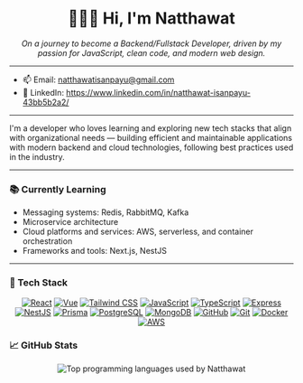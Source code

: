 <h1 align="center">🙋🏼‍♂️ Hi, I'm Natthawat</h1>

<p align="center">
  <i>On a journey to become a Backend/Fullstack Developer, driven by my passion for JavaScript, clean code, and modern web design.</i>
</p>

---

- 📫 Email: natthawatisanpayu@gmail.com
- 💼 LinkedIn: https://www.linkedin.com/in/natthawat-isanpayu-43bb5b2a2/

---

I'm a developer who loves learning and exploring new tech stacks that align with organizational needs — building efficient and maintainable applications with modern backend and cloud technologies, following best practices used in the industry.

---

### 📚 Currently Learning

- Messaging systems: Redis, RabbitMQ, Kafka  
- Microservice architecture
- Cloud platforms and services: AWS, serverless, and container orchestration  
- Frameworks and tools: Next.js, NestJS

---

### 🧰 Tech Stack

<p align="center">
  <a href="https://reactjs.org/"><img src="https://skillicons.dev/icons?i=react" alt="React" /></a>
  <a href="https://vuejs.org/"><img src="https://skillicons.dev/icons?i=vue" alt="Vue" /></a>
  <a href="https://tailwindcss.com/"><img src="https://skillicons.dev/icons?i=tailwind" alt="Tailwind CSS" /></a>
  <a href="https://developer.mozilla.org/docs/Web/JavaScript"><img src="https://skillicons.dev/icons?i=js" alt="JavaScript" /></a>
  <a href="https://www.typescriptlang.org/"><img src="https://skillicons.dev/icons?i=ts" alt="TypeScript" /></a>
  <a href="https://expressjs.com/"><img src="https://skillicons.dev/icons?i=express" alt="Express" /></a>
  <a href="https://nestjs.com/"><img src="https://skillicons.dev/icons?i=nestjs" alt="NestJS" /></a>
  <a href="https://www.prisma.io/"><img src="https://skillicons.dev/icons?i=prisma" alt="Prisma" /></a>
  <a href="https://www.postgresql.org/"><img src="https://skillicons.dev/icons?i=postgres" alt="PostgreSQL" /></a>
  <a href="https://www.mongodb.com/"><img src="https://skillicons.dev/icons?i=mongodb" alt="MongoDB" /></a>
  <a href="https://github.com/"><img src="https://skillicons.dev/icons?i=github" alt="GitHub" /></a>
  <a href="https://git-scm.com/"><img src="https://skillicons.dev/icons?i=git" alt="Git" /></a>
  <a href="https://www.docker.com/"><img src="https://skillicons.dev/icons?i=docker" alt="Docker" /></a>
  <a href="https://aws.amazon.com/"><img src="https://skillicons.dev/icons?i=aws" alt="AWS" /></a>
</p>

### 📈 GitHub Stats

<p align="center">
  <img src="https://github-readme-stats.vercel.app/api/top-langs/?username=natthawatIs&layout=compact&theme=radical" alt="Top programming languages used by Natthawat"/>
</p>
